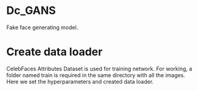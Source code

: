 # Dc_GANS
Fake face generating model.
# Create data loader
CelebFaces Attributes Dataset is used for training network.
For working, a folder named train is required in the same directory with all the images.
Here we set the hyperparameters and created data loader.
